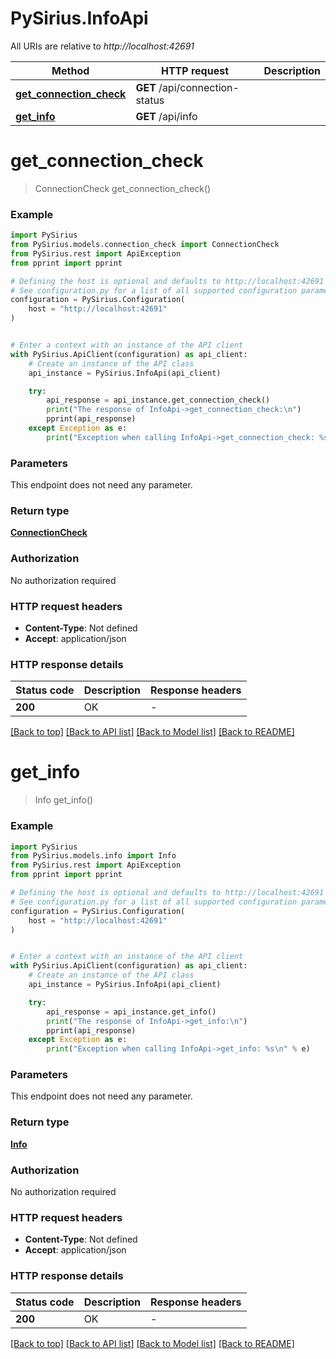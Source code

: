 # PySirius.InfoApi

All URIs are relative to *http://localhost:42691*

Method | HTTP request | Description
------------- | ------------- | -------------
[**get_connection_check**](InfoApi.md#get_connection_check) | **GET** /api/connection-status | 
[**get_info**](InfoApi.md#get_info) | **GET** /api/info | 


# **get_connection_check**
> ConnectionCheck get_connection_check()



### Example


```python
import PySirius
from PySirius.models.connection_check import ConnectionCheck
from PySirius.rest import ApiException
from pprint import pprint

# Defining the host is optional and defaults to http://localhost:42691
# See configuration.py for a list of all supported configuration parameters.
configuration = PySirius.Configuration(
    host = "http://localhost:42691"
)


# Enter a context with an instance of the API client
with PySirius.ApiClient(configuration) as api_client:
    # Create an instance of the API class
    api_instance = PySirius.InfoApi(api_client)

    try:
        api_response = api_instance.get_connection_check()
        print("The response of InfoApi->get_connection_check:\n")
        pprint(api_response)
    except Exception as e:
        print("Exception when calling InfoApi->get_connection_check: %s\n" % e)
```



### Parameters

This endpoint does not need any parameter.

### Return type

[**ConnectionCheck**](ConnectionCheck.md)

### Authorization

No authorization required

### HTTP request headers

 - **Content-Type**: Not defined
 - **Accept**: application/json

### HTTP response details

| Status code | Description | Response headers |
|-------------|-------------|------------------|
**200** | OK |  -  |

[[Back to top]](#) [[Back to API list]](../README.md#documentation-for-api-endpoints) [[Back to Model list]](../README.md#documentation-for-models) [[Back to README]](../README.md)

# **get_info**
> Info get_info()



### Example


```python
import PySirius
from PySirius.models.info import Info
from PySirius.rest import ApiException
from pprint import pprint

# Defining the host is optional and defaults to http://localhost:42691
# See configuration.py for a list of all supported configuration parameters.
configuration = PySirius.Configuration(
    host = "http://localhost:42691"
)


# Enter a context with an instance of the API client
with PySirius.ApiClient(configuration) as api_client:
    # Create an instance of the API class
    api_instance = PySirius.InfoApi(api_client)

    try:
        api_response = api_instance.get_info()
        print("The response of InfoApi->get_info:\n")
        pprint(api_response)
    except Exception as e:
        print("Exception when calling InfoApi->get_info: %s\n" % e)
```



### Parameters

This endpoint does not need any parameter.

### Return type

[**Info**](Info.md)

### Authorization

No authorization required

### HTTP request headers

 - **Content-Type**: Not defined
 - **Accept**: application/json

### HTTP response details

| Status code | Description | Response headers |
|-------------|-------------|------------------|
**200** | OK |  -  |

[[Back to top]](#) [[Back to API list]](../README.md#documentation-for-api-endpoints) [[Back to Model list]](../README.md#documentation-for-models) [[Back to README]](../README.md)

